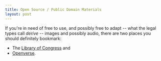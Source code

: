 ```yaml
---
title: Open Source / Public Domain Materials
layout: post
---
```


If you're in need of free to use, and possibly free to adapt -- what the legal types call *derive* -- images and possibly audio, there are two places you should definitely bookmark:

* The [Library of Congress](https://www.loc.gov/search/?c=150&fa=online-format:image&q=monopolist&st=list) and
* [Openverse](https://wordpress.org/openverse/).